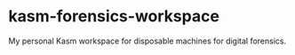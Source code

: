 # kasm-forensics-workspace
My personal Kasm workspace for disposable machines for digital forensics.
